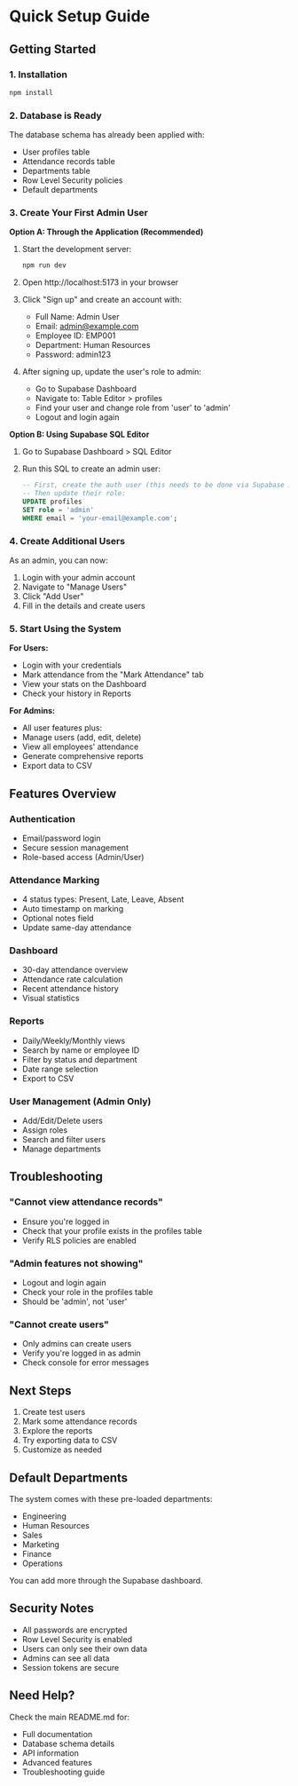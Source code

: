 # Quick Setup Guide

## Getting Started

### 1. Installation
```bash
npm install
```

### 2. Database is Ready
The database schema has already been applied with:
- User profiles table
- Attendance records table
- Departments table
- Row Level Security policies
- Default departments

### 3. Create Your First Admin User

**Option A: Through the Application (Recommended)**

1. Start the development server:
   ```bash
   npm run dev
   ```

2. Open http://localhost:5173 in your browser

3. Click "Sign up" and create an account with:
   - Full Name: Admin User
   - Email: admin@example.com
   - Employee ID: EMP001
   - Department: Human Resources
   - Password: admin123

4. After signing up, update the user's role to admin:
   - Go to Supabase Dashboard
   - Navigate to: Table Editor > profiles
   - Find your user and change role from 'user' to 'admin'
   - Logout and login again

**Option B: Using Supabase SQL Editor**

1. Go to Supabase Dashboard > SQL Editor

2. Run this SQL to create an admin user:
   ```sql
   -- First, create the auth user (this needs to be done via Supabase Auth UI or signup page)
   -- Then update their role:
   UPDATE profiles
   SET role = 'admin'
   WHERE email = 'your-email@example.com';
   ```

### 4. Create Additional Users

As an admin, you can now:
1. Login with your admin account
2. Navigate to "Manage Users"
3. Click "Add User"
4. Fill in the details and create users

### 5. Start Using the System

**For Users:**
- Login with your credentials
- Mark attendance from the "Mark Attendance" tab
- View your stats on the Dashboard
- Check your history in Reports

**For Admins:**
- All user features plus:
- Manage users (add, edit, delete)
- View all employees' attendance
- Generate comprehensive reports
- Export data to CSV

## Features Overview

### Authentication
- Email/password login
- Secure session management
- Role-based access (Admin/User)

### Attendance Marking
- 4 status types: Present, Late, Leave, Absent
- Auto timestamp on marking
- Optional notes field
- Update same-day attendance

### Dashboard
- 30-day attendance overview
- Attendance rate calculation
- Recent attendance history
- Visual statistics

### Reports
- Daily/Weekly/Monthly views
- Search by name or employee ID
- Filter by status and department
- Date range selection
- Export to CSV

### User Management (Admin Only)
- Add/Edit/Delete users
- Assign roles
- Search and filter users
- Manage departments

## Troubleshooting

### "Cannot view attendance records"
- Ensure you're logged in
- Check that your profile exists in the profiles table
- Verify RLS policies are enabled

### "Admin features not showing"
- Logout and login again
- Check your role in the profiles table
- Should be 'admin', not 'user'

### "Cannot create users"
- Only admins can create users
- Verify you're logged in as admin
- Check console for error messages

## Next Steps

1. Create test users
2. Mark some attendance records
3. Explore the reports
4. Try exporting data to CSV
5. Customize as needed

## Default Departments

The system comes with these pre-loaded departments:
- Engineering
- Human Resources
- Sales
- Marketing
- Finance
- Operations

You can add more through the Supabase dashboard.

## Security Notes

- All passwords are encrypted
- Row Level Security is enabled
- Users can only see their own data
- Admins can see all data
- Session tokens are secure

## Need Help?

Check the main README.md for:
- Full documentation
- Database schema details
- API information
- Advanced features
- Troubleshooting guide
